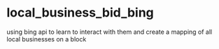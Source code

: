 # local_business_bid_bing
using bing api to learn to interact with them and create a mapping of all local businesses on a block
